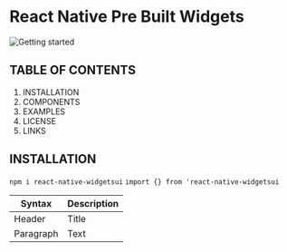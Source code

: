 # React Native Pre Built Widgets

<img src="https://www.qed42.com/sites/default/files/styles/featured_image/public/2018-11/react-native.png?itok=lj4A4r0I" alt="Getting started" />

## TABLE OF CONTENTS
1. INSTALLATION
2. COMPONENTS
3. EXAMPLES
4. LICENSE
5. LINKS

## INSTALLATION

`npm i react-native-widgetsui`
`import {} from 'react-native-widgetsui`

| Syntax | Description |
| ----------- | ----------- |
| Header | Title |
| Paragraph | Text |